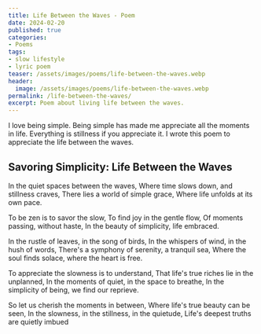 ```yaml
---
title: Life Between the Waves - Poem
date: 2024-02-20
published: true
categories:
- Poems
tags:
- slow lifestyle
- lyric poem
teaser: /assets/images/poems/life-between-the-waves.webp
header:
  image: /assets/images/poems/life-between-the-waves.webp
permalink: /life-between-the-waves/
excerpt: Poem about living life between the waves.
---
```

I love being simple. Being simple has made me appreciate all the moments in life. Everything is stillness if you appreciate it. I wrote this poem to appreciate the life between the waves.

## Savoring Simplicity: Life Between the Waves
In the quiet spaces between the waves,
Where time slows down, and stillness craves,
There lies a world of simple grace,
Where life unfolds at its own pace.

To be zen is to savor the slow,
To find joy in the gentle flow,
Of moments passing, without haste,
In the beauty of simplicity, life embraced.

In the rustle of leaves, in the song of birds,
In the whispers of wind, in the hush of words,
There's a symphony of serenity, a tranquil sea,
Where the soul finds solace, where the heart is free.

To appreciate the slowness is to understand,
That life's true riches lie in the unplanned,
In the moments of quiet, in the space to breathe,
In the simplicity of being, we find our reprieve.

So let us cherish the moments in between,
Where life's true beauty can be seen,
In the slowness, in the stillness, in the quietude,
Life's deepest truths are quietly imbued